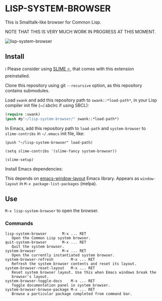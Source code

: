 # LISP-SYSTEM-BROWSER

This is Smalltalk-like browser for Common Lisp.

NOTE THAT THIS IS VERY MUCH WORK IN PROGRESS AT THIS MOMENT.

![lisp-system-browser](system-browser.gif "lisp-system-browser screenshot")

## Install

ℹ️ Please consider using [SLIME :star:](https://github.com/mmontone/slime-star), that comes with this extension preinstalled.

Clone this repository using git `--recursive` option, as this repository contains submodules.

Load `swank` and add this repository path to `swank::*load-path*`, in your Lisp compiler init file (~/.sbclrc if using SBCL):

```lisp
(require :swank)
(push #p"~/lisp-system-browser/" swank::*load-path*)
```

In Emacs, add this repository path to `load-path` and `system-browser` to `slime-contribs` in `~/.emacs` init file, like:

```
(push "~/lisp-system-browser" load-path)

(setq slime-contribs '(slime-fancy system-browser))

(slime-setup)
```

Install Emacs dependencies:

This depends on [emacs-window-layout](https://github.com/kiwanami/emacs-window-layout) Emacs library. Appears as `window-layout` in `M-x package-list-packages` (melpa).

## Use

`M-x lisp-system-browser` to open the browser.

### Commands

```
lisp-system-browser	      M-x ... RET
   Open the Common Lisp system browser.
quit-system-browser	      M-x ... RET
   Quit the system browser.
system-browser		      M-x ... RET
   Open the currently instantiated system browser.
system-browser-refresh	      M-x ... RET
   Refresh the system browser contents and reset its layout.
system-browser-reset-layout   M-x ... RET
   Reset system browser layout. Use this when Emacs windows break the
   browser's layout.
system-browser-toggle-docs    M-x ... RET
   Toggle documentation panel in system browser.
system-browser-browse-package M-x ... RET
   Browse a particular package completed from command bar.
```
